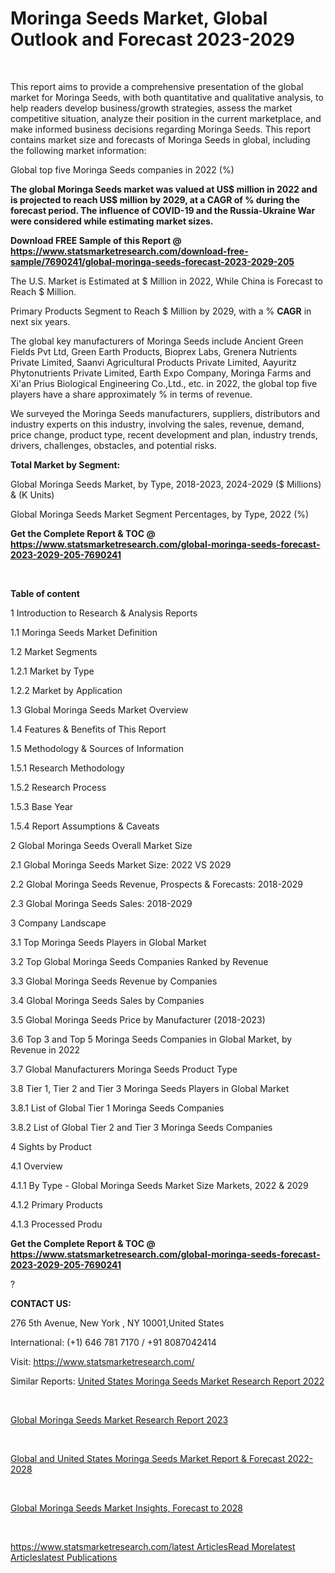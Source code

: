 <h1>Moringa Seeds Market, Global Outlook and Forecast 2023-2029</h1><br/><p>This report aims to provide a comprehensive presentation of the global market for Moringa Seeds, with both quantitative and qualitative analysis, to help readers develop business/growth strategies, assess the market competitive situation, analyze their position in the current marketplace, and make informed business decisions regarding Moringa Seeds. This report contains market size and forecasts of Moringa Seeds in global, including the following market information:</p>
 
 
 
 <p>Global top five Moringa Seeds companies in 2022 (%)</p>
 
 
 
 <p><strong>The global Moringa Seeds market was valued at US$ million in 2022 and is projected to reach US$ million by 2029, at a <strong>CAGR</strong> of % during the forecast period. The influence of COVID-19 and the Russia-Ukraine War were considered while estimating market sizes.</strong></p>
 
 
 
 <p><strong>Download FREE Sample of this Report @ <a href="https://www.statsmarketresearch.com/download-free-sample/7690241/global-moringa-seeds-forecast-2023-2029-205">https://www.statsmarketresearch.com/download-free-sample/7690241/global-moringa-seeds-forecast-2023-2029-205</a></strong></p>
 
 
 
 <p>The U.S. Market is Estimated at $ Million in 2022, While China is Forecast to Reach $ Million.</p>
 
 
 
 <p>Primary Products Segment to Reach $ Million by 2029, with a % <strong>CAGR</strong> in next six years.</p>
 
 
 
 <p>The global key manufacturers of Moringa Seeds include Ancient Green Fields Pvt Ltd, Green Earth Products, Bioprex Labs, Grenera Nutrients Private Limited, Saanvi Agricultural Products Private Limited, Aayuritz Phytonutrients Private Limited, Earth Expo Company, Moringa Farms and Xi&#39;an Prius Biological Engineering Co.,Ltd., etc. in 2022, the global top five players have a share approximately % in terms of revenue.</p>
 
 
 
 <p>We surveyed the Moringa Seeds manufacturers, suppliers, distributors and industry experts on this industry, involving the sales, revenue, demand, price change, product type, recent development and plan, industry trends, drivers, challenges, obstacles, and potential risks.</p>
 
 
 
 <p><strong>Total Market by Segment:</strong></p>
 
 
 
 <p>Global Moringa Seeds Market, by Type, 2018-2023, 2024-2029 ($ Millions) & (K Units)</p>
 
 
 
 <p>Global Moringa Seeds Market Segment Percentages, by Type, 2022 (%)</p>
 
 
 
 <div><b>Get the Complete Report & TOC @ <a href="https://www.statsmarketresearch.com/global-moringa-seeds-forecast-2023-2029-205-7690241">https://www.statsmarketresearch.com/global-moringa-seeds-forecast-2023-2029-205-7690241</a></b></div>
 
 
 
 <p><br />
 
 <b>Table of content</b></p>
 
 
 
 <p>1 Introduction to Research & Analysis Reports<br />
 
 1.1 Moringa Seeds Market Definition<br />
 
 1.2 Market Segments<br />
 
 1.2.1 Market by Type<br />
 
 1.2.2 Market by Application<br />
 
 1.3 Global Moringa Seeds Market Overview<br />
 
 1.4 Features & Benefits of This Report<br />
 
 1.5 Methodology & Sources of Information<br />
 
 1.5.1 Research Methodology<br />
 
 1.5.2 Research Process<br />
 
 1.5.3 Base Year<br />
 
 1.5.4 Report Assumptions & Caveats<br />
 
 2 Global Moringa Seeds Overall Market Size<br />
 
 2.1 Global Moringa Seeds Market Size: 2022 VS 2029<br />
 
 2.2 Global Moringa Seeds Revenue, Prospects & Forecasts: 2018-2029<br />
 
 2.3 Global Moringa Seeds Sales: 2018-2029<br />
 
 3 Company Landscape<br />
 
 3.1 Top Moringa Seeds Players in Global Market<br />
 
 3.2 Top Global Moringa Seeds Companies Ranked by Revenue<br />
 
 3.3 Global Moringa Seeds Revenue by Companies<br />
 
 3.4 Global Moringa Seeds Sales by Companies<br />
 
 3.5 Global Moringa Seeds Price by Manufacturer (2018-2023)<br />
 
 3.6 Top 3 and Top 5 Moringa Seeds Companies in Global Market, by Revenue in 2022<br />
 
 3.7 Global Manufacturers Moringa Seeds Product Type<br />
 
 3.8 Tier 1, Tier 2 and Tier 3 Moringa Seeds Players in Global Market<br />
 
 3.8.1 List of Global Tier 1 Moringa Seeds Companies<br />
 
 3.8.2 List of Global Tier 2 and Tier 3 Moringa Seeds Companies<br />
 
 4 Sights by Product<br />
 
 4.1 Overview<br />
 
 4.1.1 By Type - Global Moringa Seeds Market Size Markets, 2022 & 2029<br />
 
 4.1.2 Primary Products<br />
 
 4.1.3 Processed Produ</p>
 
 
 
 <div><b>Get the Complete Report & TOC @ <a href="https://www.statsmarketresearch.com/global-moringa-seeds-forecast-2023-2029-205-7690241">https://www.statsmarketresearch.com/global-moringa-seeds-forecast-2023-2029-205-7690241</a></b></div>
 
 
 
 <p>? </p>
 
 
 
 <p><b>CONTACT US:</b><br />
 
 276 5th Avenue, New York , NY 10001,United States<br />
 
 International: (+1) 646 781 7170 / +91 8087042414<br />
 
 Visit: <a href="https://www.statsmarketresearch.com/">https://www.statsmarketresearch.com/</a><br />
 
 Similar Reports: <a href="https://www.statsmarketresearch.com/global-moringa-seeds-forecast-2023-2029-205-7690241">United States Moringa Seeds Market Research Report 2022</a><br />
 
 <br />
 
 <a href="https://www.statsmarketresearch.com/global-moringa-seeds-forecast-2023-2029-205-7690241">Global Moringa Seeds Market Research Report 2023</a><br />
 
 <br />
 
 <a href="https://www.statsmarketresearch.com/global-moringa-seeds-forecast-2023-2029-205-7690241">Global and United States Moringa Seeds Market Report & Forecast 2022-2028</a><br />
 
 <br />
 
 <a href="https://www.statsmarketresearch.com/global-moringa-seeds-forecast-2023-2029-205-7690241">Global Moringa Seeds Market Insights, Forecast to 2028</a><br />
 
 <br />
 
 <a href="https://gyeongbokgung.com">https://www.statsmarketresearch.com/</a><a href="https://hallyeomaritime.com">latest Articles</a><a href="https://jingwansa.com">Read More</a><a href="https://nguoiviet.jp/">latest Articles</a><a href="https://www.intelmarketresearch.com/">latest Publications</a></p>